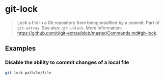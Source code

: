 # git-lock

> Lock a file in a Git repository from being modified by a commit. Part of `git-extras`. See also: `git-unlock`. More information: <https://github.com/tj/git-extras/blob/master/Commands.md#git-lock>.

## Examples

### Disable the ability to commit changes of a local file

```bash
git lock path/to/file
```
